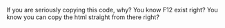 If you are seriously copying this code, why? You know F12 exist right? You know you can copy the html straight from there right?
